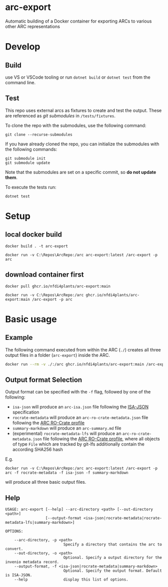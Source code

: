 # arc-export
Automatic building of a Docker container for exporting ARCs to various other ARC representations

# Develop

## Build

use VS or VSCode tooling or run `dotnet build` or `dotnet test` from the command line.

## Test
This repo uses external arcs as fixtures to create and test the output. These are referenced as _git submodules_ in `/tests/fixtures`.

To clone the repo with the submodules, use the following command:
```shell
git clone --recurse-submodules
```

If you have already cloned the repo, you can initialize the submodules with the following commands:
```shell
git submodule init
git submodule update
```

Note that the submodules are set on a specific commit, so **do not update them**.

To execute the tests run:
```shell
dotnet test
```

# Setup

## local docker build
```shell
docker build . -t arc-export

docker run -v C:\Repos\ArcRepo:/arc arc-export:latest /arc-export -p arc
```

## download container first
```shell
docker pull ghcr.io/nfdi4plants/arc-export:main

docker run -v C:\Repos\ArcRepo:/arc ghcr.io/nfdi4plants/arc-export:main /arc-export -p arc
```

# Basic usage

## Example

The following command executed from within the ARC (`./`) creates all three output files in a folder (`arc-export`) inside the ARC. 

```bash
docker run --rm -v ./:/arc ghcr.io/nfdi4plants/arc-export:main /arc-export -p arc -f rocrate-metadata -f isa-json -f summary-markdown -o arc/arc-export
```

## Output format Selection

Output format can be specified with the `-f` flag, followed by one of the following:

- `isa-json` will produce an `arc-isa.json` file following the [ISA-JSON](https://isa-specs.readthedocs.io/en/latest/isajson.html#investigation-schema-json) specification
- `rocrate-metadata` will produce an `arc-ro-crate-metadata.json` file following the [ARC RO-Crate profile](https://github.com/nfdi4plants/arc-ro-crate-profile)
- `summary-markdown` will produce an `arc-summary.md` file
- (experimental) `rocrate-metadata-lfs` will produce an `arc-ro-crate-metadata.json` file following the [ARC RO-Crate profile](https://github.com/nfdi4plants/arc-ro-crate-profile), where all objects of type `File` which are tracked by git-lfs additionally contain the according SHA256 hash 

E.g. 

```shell
docker run -v C:\Repos\ArcRepo:/arc arc-export:latest /arc-export -p arc -f rocrate-metadata -f isa-json -f summary-markdown
```

will produce all three basic output files.

## Help

```cli
USAGE: arc-export [--help] --arc-directory <path> [--out-directory <path>]
                  [--output-format <isa-json|rocrate-metadata|rocrate-metadata-lfs|summary-markdown>]

OPTIONS:

    --arc-directory, -p <path>
                          Specify a directory that contains the arc to convert.
    --out-directory, -o <path>
                          Optional. Specify a output directory for the invenio metadata record.
    --output-format, -f <isa-json|rocrate-metadata|summary-markdown>
                          Optional. Specify the output format. Default is ISA-JSON.
    --help                display this list of options.
```
